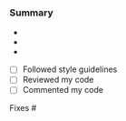 ### Summary
- 
- 
- 

- [ ] Followed style guidelines
- [ ] Reviewed my code
- [ ] Commented my code

Fixes #
